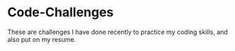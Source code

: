 # Code-Challenges

These are challenges I have done recently to practice my coding skills, and also put on my resume.
